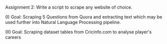 Assignment 2: Write a script to scrape any website of choice.

(I) Goal: Scraping 5 Questions from Quora and extracting text which may be used further into Natural Language Processing pipeline.

(II) Goal: Scraping dataset tables from Cricinfo.com to analyse player's careers
